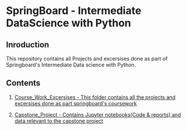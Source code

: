 # SpringBoard - Intermediate DataScience with Python

## Inroduction
This repository contains all Projects and excersises done as part of Springboard's Intermediate Data science with Python.

## Contents

1.  [Course_Work_Excersises - This folder contains all the projects and excersises done as part springboard's coursework](https://github.com/nishalpattan/SPRINGBOARD/tree/repo_clean/Course_Work_Excersises)

2.  [Capstone_Project - Contains Jupyter notebooks(Code & reports) and data relevant to the capstone project](https://github.com/nishalpattan/SPRINGBOARD/tree/repo_clean/Capstone_Project)
